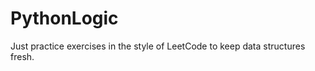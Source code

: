 # PythonLogic
Just practice exercises in the style of LeetCode to keep data structures fresh.








